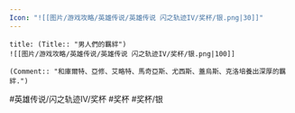 ```yaml
---
Icon: "![[图片/游戏攻略/英雄传说/英雄传说 闪之轨迹IV/奖杯/银.png|30]]"
---
```

```ad-ed-sen-4-silver
title: (Title:: "男人們的羈絆")
![[图片/游戏攻略/英雄传说/英雄传说 闪之轨迹IV/奖杯/银.png|100]]

(Comment:: "和庫爾特、亞修、艾略特、馬奇亞斯、尤西斯、蓋烏斯、克洛培養出深厚的羈絆.")
```

#英雄传说/闪之轨迹IV/奖杯  #奖杯 #奖杯/银